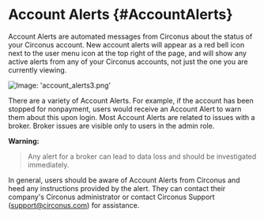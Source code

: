 # Account Alerts {#AccountAlerts}
Account Alerts are automated messages from Circonus about the status of your Circonus account. New account alerts will appear as a red bell icon next to the user menu icon at the top right of the page, and will show any active alerts from any of your Circonus accounts, not just the one you are currently viewing.

![Image: 'account_alerts3.png'](/assets/account_alerts3.png?raw=true)

There are a variety of Account Alerts. For example, if the account has been stopped for nonpayment, users would receive an Account Alert to warn them about this upon login. Most Account Alerts are related to issues with a broker. Broker issues are visible only to users in the admin role.

**Warning:**
> Any alert for a broker can lead to data loss and should be investigated immediately.

In general, users should be aware of Account Alerts from Circonus and heed any instructions provided by the alert. They can contact their company's Circonus administrator or contact Circonus Support (support@circonus.com) for assistance.

